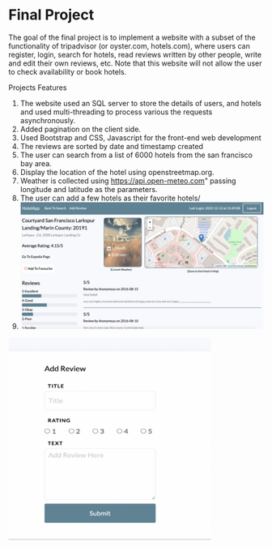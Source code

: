 # Final Project
The goal of the final project is to implement a website with a subset of the functionality of tripadvisor (or oyster.com, hotels.com), where users can register, login, search for hotels, read reviews written by other people, write and edit their own reviews, etc. Note that this website will not allow the user to check availability or book hotels.

Projects Features
1. The website used an SQL server to store the details of users, and hotels and used multi-threading to process various the requests asynchronously.
2. Added pagination on the client side.
3. Used Bootstrap and CSS, Javascript for the front-end web development
4. The reviews are sorted by date and timestamp created
5. The user can search from a list of 6000 hotels from the san francisco bay area.
6. Display the location of the hotel using openstreetmap.org.
7. Weather is collected using https://api.open-meteo.com" passing longitude and latitude as the parameters.
8. The user can add a few hotels as their favorite hotels/
9. ![Alt Text](https://github.com/agupta2095/hotelApp/blob/main/Screen%20Shot%202022-12-12%20at%203.59.45%20PM.png?raw=true)
<img src="https://github.com/agupta2095/hotelApp/blob/main/Screen%20Shot%202022-12-12%20at%203.59.58%20PM.png?raw=true" alt="Alt Text" width="400" height="400">

